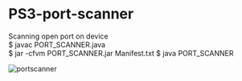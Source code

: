# PS3-port-scanner
Scanning open port on device<br>
$ javac PORT_SCANNER.java<br>
$ jar -cfvm PORT_SCANNER.jar Manifest.txt
$ java PORT_SCANNER

![portscanner](https://user-images.githubusercontent.com/17005432/38937130-5f28ada6-431a-11e8-8fdf-ff4eed516b15.png)
